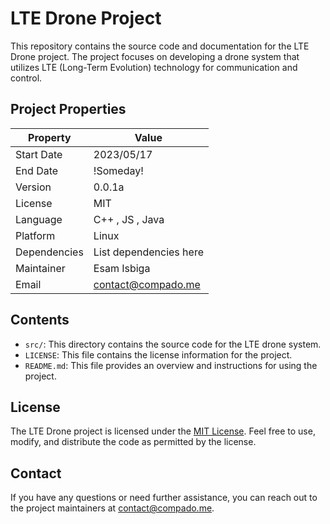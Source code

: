 # LTE Drone Project

This repository contains the source code and documentation for the LTE Drone project. The project focuses on developing a drone system that utilizes LTE (Long-Term Evolution) technology for communication and control.

## Project Properties

| Property       | Value           |
|----------------|-----------------|
| Start Date     | 2023/05/17   |
| End Date       | !Someday!    |
| Version        | 0.0.1a           |
| License        | MIT             |
| Language       | C++ , JS , Java |
| Platform       | Linux           |
| Dependencies   | List dependencies here |
| Maintainer     | Esam Isbiga     |
| Email          | contact@compado.me |



## Contents

- `src/`: This directory contains the source code for the LTE drone system.
- `LICENSE`: This file contains the license information for the project.
- `README.md`: This file provides an overview and instructions for using the project.

## License

The LTE Drone project is licensed under the [MIT License](LICENSE). Feel free to use, modify, and distribute the code as permitted by the license.

## Contact

If you have any questions or need further assistance, you can reach out to the project maintainers at contact@compado.me.
